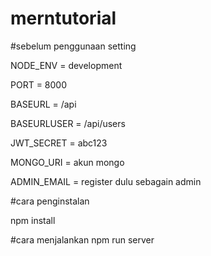 # merntutorial


#sebelum penggunaan setting 


NODE_ENV = development

PORT = 8000

BASEURL = /api

BASEURLUSER = /api/users

JWT_SECRET = abc123

MONGO_URI = akun mongo

ADMIN_EMAIL = register dulu sebagain admin

#cara penginstalan 

npm install 

#cara menjalankan 
npm run server 

